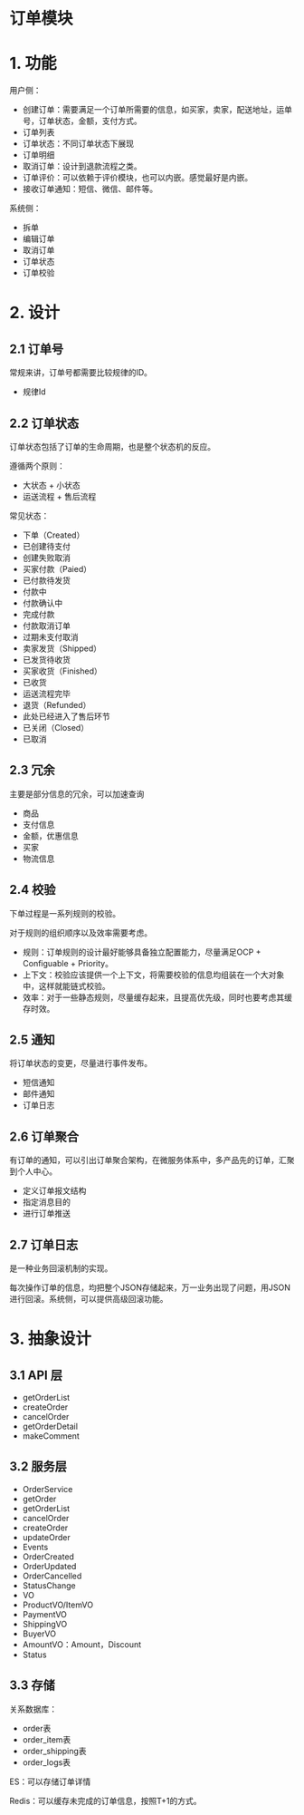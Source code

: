 # 订单模块

# 1. 功能	

用户侧：

* 创建订单：需要满足一个订单所需要的信息，如买家，卖家，配送地址，运单号，订单状态，金额，支付方式。
* 订单列表
* 订单状态：不同订单状态下展现	
* 订单明细
* 取消订单：设计到退款流程之类。
* 订单评价：可以依赖于评价模块，也可以内嵌。感觉最好是内嵌。
* 接收订单通知：短信、微信、邮件等。

系统侧：
* 拆单
* 编辑订单
* 取消订单		
* 订单状态
* 订单校验

# 2. 设计

## 2.1 订单号

常规来讲，订单号都需要比较规律的ID。

* 规律Id		

## 2.2 订单状态

订单状态包括了订单的生命周期，也是整个状态机的反应。

遵循两个原则：
* 大状态 + 小状态
* 运送流程 + 售后流程

常见状态：
* 下单（Created）
 * 已创建待支付
 * 创建失败取消
* 买家付款（Paied）
 * 已付款待发货
 * 付款中
 * 付款确认中
 * 完成付款
 * 付款取消订单
 * 过期未支付取消
* 卖家发货（Shipped）
 * 已发货待收货
* 买家收货（Finished）
 * 已收货
 * 运送流程完毕
* 退货（Refunded）
 * 此处已经进入了售后环节
* 已关闭（Closed）
* 已取消

## 2.3 冗余

主要是部分信息的冗余，可以加速查询

* 商品
* 支付信息
* 金额，优惠信息
* 买家
* 物流信息

## 2.4 校验

下单过程是一系列规则的校验。

对于规则的组织顺序以及效率需要考虑。

* 规则：订单规则的设计最好能够具备独立配置能力，尽量满足OCP + Configuable + Priority。
* 上下文：校验应该提供一个上下文，将需要校验的信息均组装在一个大对象中，这样就能链式校验。
* 效率：对于一些静态规则，尽量缓存起来，且提高优先级，同时也要考虑其缓存时效。

## 2.5 通知

将订单状态的变更，尽量进行事件发布。

* 短信通知
* 邮件通知
* 订单日志

## 2.6 订单聚合

有订单的通知，可以引出订单聚合架构，在微服务体系中，多产品先的订单，汇聚到个人中心。

* 定义订单报文结构
* 指定消息目的
* 进行订单推送

## 2.7 订单日志

是一种业务回滚机制的实现。

每次操作订单的信息，均把整个JSON存储起来，万一业务出现了问题，用JSON进行回滚。系统侧，可以提供高级回滚功能。
						
# 3. 抽象设计

## 3.1 API 层

* getOrderList		
* createOrder		
* cancelOrder		
* getOrderDetail		
* makeComment		

## 3.2 服务层

* OrderService	
 * getOrder	
 * getOrderList	
 * cancelOrder	
 * createOrder	
 * updateOrder	
* Events	
 * OrderCreated	
 * OrderUpdated	
 * OrderCancelled	
 * StatusChange	
* VO
 * ProductVO/ItemVO	
 * PaymentVO	
 * ShippingVO	
 * BuyerVO	
 * AmountVO：Amount，Discount
 * Status	

## 3.3 存储

关系数据库：
* order表		
* order_item表		
* order_shipping表
* order_logs表

ES：可以存储订单详情

Redis：可以缓存未完成的订单信息，按照T+1的方式。
